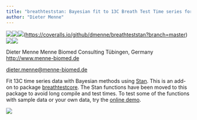```yaml
---
title: "breathteststan: Bayesian fit to 13C Breath Test Time series for gastric emptying"
author: "Dieter Menne"
---
```



![](https://gitlab.com/dmenne/breathteststan/badges/master/build.svg)![](https://travis-ci.org/dmenne/breathteststan.svg?branch=master)![](https://coveralls.io/repos/github/dmenne/breathteststan/badge.svg?branch=master)(https://coveralls.io/github/dmenne/breathteststan?branch=master)![](https://cranlogs.r-pkg.org/badges/grand-total/breathteststan)![](http://www.r-pkg.org/badges/last-release/breathteststan)


Dieter Menne
Menne Biomed Consulting Tübingen, Germany
http://www.menne-biomed.de

dieter.menne@menne-biomed.de 

Fit 13C time series data with Bayesian methods using [Stan](http://mc-stan.org/). 
This is an add-on to package [breathtestcore](https://github.com/dmenne/breathtestcore). The Stan functions have been moved to this package to avoid long compile and test times. To test some of the functions with sample data or your own data, try the [online demo](https://apps.menne-biomed.de/breathtestshiny).

![](tools/readme/README-01.png)
